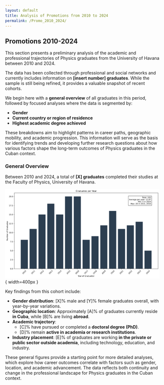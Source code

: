 ```yaml
---
layout: default
title: Analysis of Promotions from 2010 to 2024
permalink: /Promo_2010_2024/
---
```

## Promotions 2010-2024

This section presents a preliminary analysis of the academic and professional trajectories of Physics graduates from the University of Havana between 2010 and 2024.

The data has been collected through professional and social networks and currently includes information on **[insert number] graduates**. While the sample is still being refined, it provides a valuable snapshot of recent cohorts.

We begin here with a **general overview** of all graduates in this period, followed by focused analyses where the data is segmented by:

- **Gender**
- **Current country or region of residence**
- **Highest academic degree achieved**

These breakdowns aim to highlight patterns in career paths, geographic mobility, and academic progression. This information will serve as the basis for identifying trends and developing further research questions about how various factors shape the long-term outcomes of Physics graduates in the Cuban context.

### General Overview

Between 2010 and 2024, a total of **[X] graduates** completed their studies at the Faculty of Physics, University of Havana. 

![Figure 1 – Graduates by Year](/assets/images/Promo_2010_2024/graduates_per_year.png){ width=400px }

Key findings from this cohort include:

- **Gender distribution**: [X]% male and [Y]% female graduates overall, with year-by-year variations.
- **Geographic location**: Approximately [A]% of graduates currently reside **in Cuba**, while [B]% are living **abroad**.
- **Academic trajectory**:
  - [C]% have pursued or completed a **doctoral degree (PhD)**.
  - [D]% remain **active in academia or research institutions**.
- **Industry placement**: [E]% of graduates are working **in the private or public sector outside academia**, including technology, education, and industry.

These general figures provide a starting point for more detailed analyses, which explore how career outcomes correlate with factors such as gender, location, and academic advancement. The data reflects both continuity and change in the professional landscape for Physics graduates in the Cuban context.

